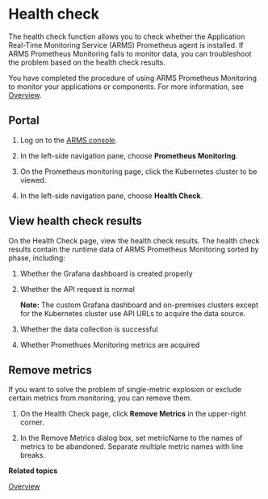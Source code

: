 # Health check

The health check function allows you to check whether the Application Real-Time Monitoring Service \(ARMS\) Prometheus agent is installed. If ARMS Prometheus Monitoring fails to monitor data, you can troubleshoot the problem based on the health check results.

You have completed the procedure of using ARMS Prometheus Monitoring to monitor your applications or components. For more information, see [Overview]().

## Portal

1.  Log on to the [ARMS console](https://arms-ap-southeast-1.console.aliyun.com/#/home).

2.  In the left-side navigation pane, choose **Prometheus Monitoring**.

3.  On the Prometheus monitoring page, click the Kubernetes cluster to be viewed.

4.  In the left-side navigation pane, choose **Health Check**.


## View health check results

On the Health Check page, view the health check results. The health check results contain the runtime data of ARMS Prometheus Monitoring sorted by phase, including:

1.  Whether the Grafana dashboard is created properly
2.  Whether the API request is normal

    **Note:** The custom Grafana dashboard and on-premises clusters except for the Kubernetes cluster use API URLs to acquire the data source.

3.  Whether the data collection is successful
4.  Whether Promethues Monitoring metrics are acquired

## Remove metrics

If you want to solve the problem of single-metric explosion or exclude certain metrics from monitoring, you can remove them.

1.  On the Health Check page, click **Remove Metrics** in the upper-right corner.

2.  In the Remove Metrics dialog box, set metricName to the names of metrics to be abandoned. Separate multiple metric names with line breaks.


**Related topics**  


[Overview]()

